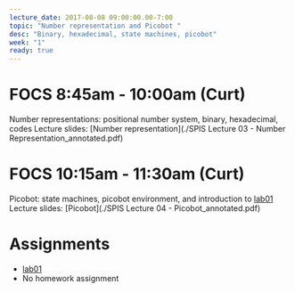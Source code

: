 ```yaml
---
lecture_date: 2017-08-08 09:00:00.00-7:00
topic: "Number representation and Picobot "
desc: "Binary, hexadecimal, state machines, picobot"
week: "1"
ready: true
---
```



# FOCS 8:45am - 10:00am (Curt)
Number representations: positional number system, binary, hexadecimal, codes
Lecture slides: [Number representation](./SPIS Lecture 03 - Number Representation_annotated.pdf)




# FOCS 10:15am - 11:30am (Curt)
Picobot: state machines, picobot environment, and introduction to [lab01](/lab/lab01/)
Lecture slides: [Picobot](./SPIS Lecture 04 - Picobot_annotated.pdf)

# Assignments

* [lab01](/lab/lab01/)
* No homework assignment

